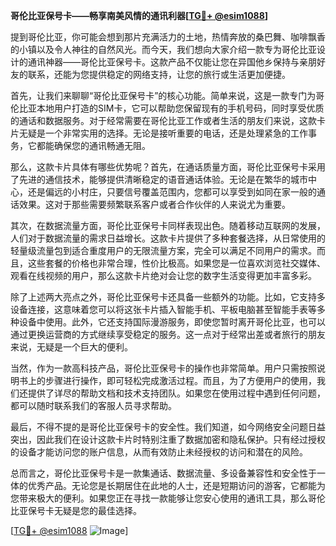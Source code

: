 **哥伦比亚保号卡——畅享南美风情的通讯利器[[TG💪+ @esim1088](https://t.me/s/esim1088)]**

提到哥伦比亚，你可能会想到那片充满活力的土地，热情奔放的桑巴舞、咖啡飘香的小镇以及令人神往的自然风光。而今天，我们想向大家介绍一款专为哥伦比亚设计的通讯神器——哥伦比亚保号卡。这款产品不仅能让您在异国他乡保持与亲朋好友的联系，还能为您提供稳定的网络支持，让您的旅行或生活更加便捷。

首先，让我们来聊聊“哥伦比亚保号卡”的核心功能。简单来说，这是一款专门为哥伦比亚本地用户打造的SIM卡，它可以帮助您保留现有的手机号码，同时享受优质的通话和数据服务。对于经常需要在哥伦比亚工作或者生活的朋友们来说，这款卡片无疑是一个非常实用的选择。无论是接听重要的电话，还是处理紧急的工作事务，它都能确保您的通讯畅通无阻。

那么，这款卡片具体有哪些优势呢？首先，在通话质量方面，哥伦比亚保号卡采用了先进的通信技术，能够提供清晰稳定的语音通话体验。无论是在繁华的城市中心，还是偏远的小村庄，只要信号覆盖范围内，您都可以享受到如同在家一般的通话效果。这对于那些需要频繁联系客户或者合作伙伴的人来说尤为重要。

其次，在数据流量方面，哥伦比亚保号卡同样表现出色。随着移动互联网的发展，人们对于数据流量的需求日益增长。这款卡片提供了多种套餐选择，从日常使用的轻量级流量包到适合重度用户的无限流量方案，完全可以满足不同用户的需求。而且，这些套餐的价格也非常合理，性价比极高。如果您是一位喜欢浏览社交媒体、观看在线视频的用户，那么这款卡片绝对会让您的数字生活变得更加丰富多彩。

除了上述两大亮点之外，哥伦比亚保号卡还具备一些额外的功能。比如，它支持多设备连接，这意味着您可以将这张卡片插入智能手机、平板电脑甚至智能手表等多种设备中使用。此外，它还支持国际漫游服务，即使您暂时离开哥伦比亚，也可以通过更换运营商的方式继续享受稳定的服务。这一点对于经常出差或者旅行的朋友来说，无疑是一个巨大的便利。

当然，作为一款高科技产品，哥伦比亚保号卡的操作也非常简单。用户只需按照说明书上的步骤进行操作，即可轻松完成激活过程。而且，为了方便用户的使用，我们还提供了详尽的帮助文档和技术支持团队。如果您在使用过程中遇到任何问题，都可以随时联系我们的客服人员寻求帮助。

最后，不得不提的是哥伦比亚保号卡的安全性。我们知道，如今网络安全问题日益突出，因此我们在设计这款卡片时特别注重了数据加密和隐私保护。只有经过授权的设备才能访问您的账户信息，从而有效防止未经授权的访问和潜在的风险。

总而言之，哥伦比亚保号卡是一款集通话、数据流量、多设备兼容性和安全性于一体的优秀产品。无论您是长期居住在此地的人士，还是短期访问的游客，它都能为您带来极大的便利。如果您正在寻找一款能够让您安心使用的通讯工具，那么哥伦比亚保号卡无疑是您的最佳选择。

[[TG💪+ @esim1088](https://t.me/s/esim1088) ![Image](https://i.postimg.cc/4NQfJmqS/Snipaste-2025-05-13-00-14-12.png)]